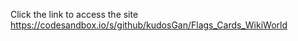 

Click  the link  to access  the site 
https://codesandbox.io/s/github/kudosGan/Flags_Cards_WikiWorld
